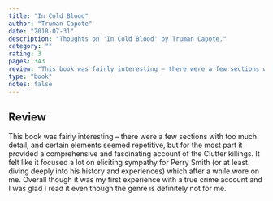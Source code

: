 ```yaml
---
title: "In Cold Blood"
author: "Truman Capote"
date: "2018-07-31"
description: "Thoughts on 'In Cold Blood' by Truman Capote."
category: ""
rating: 3
pages: 343
review: "This book was fairly interesting – there were a few sections with too much detail, and certain elements seemed repetitive, but for the most part it provided a comprehensive and fascinating account of the Clutter killings. It felt like it focused a lot on eliciting sympathy for Perry Smith (or at least diving deeply into his history and experiences) which after a while wore on me. Overall though it was my first experience with a true crime account and I was glad I read it even though the genre is definitely not for me. "
type: "book"
notes: false
---
```


## Review

This book was fairly interesting – there were a few sections with too much detail, and certain elements seemed repetitive, but for the most part it provided a comprehensive and fascinating account of the Clutter killings. It felt like it focused a lot on eliciting sympathy for Perry Smith (or at least diving deeply into his history and experiences) which after a while wore on me. Overall though it was my first experience with a true crime account and I was glad I read it even though the genre is definitely not for me.
